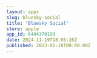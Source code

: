 ```yaml
---
layout: apps
slug: bluesky-social
title: "Bluesky Social"
store: apple
app_id: 6444370199
date: 2024-11-19T18:05:26Z
published: 2023-02-18T08:00:00Z
---
```

